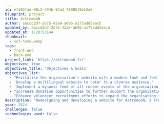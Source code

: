 ```yaml
---
id: efd82fad-98c2-494b-84e3-7898576b52a6
blueprint: project
title: AstromooN
author: aaccd2d7-2d75-42a0-a696-a175add5eacb
updated_by: aaccd2d7-2d75-42a0-a696-a175add5eacb
updated_at: 1728753144
thumbnail:
  - sef-home.webp
tags:
  - front-end
  - back-end
project_link: 'https://astromoon.fr/'
objectives: true
objectives_title: 'Objectives & Goals'
objectives_list:
  - "Revitalise the organisation's website with a modern look and feel."
  - 'Develop a multilingual website to cater to a diverse audience.'
  - 'Implement a dynamic feed of all recent events of the organisation.'
  - "Increase donation opportunities to further support the organisation's mission."
  - "Enhance volunteer recruitment efforts to expand the organisation's impact."
description: 'Redesigning and developing a website for AstromooN, a French creative organisation dedicated to nurturing and showcasing the talent of up-and-coming artists, empowering them to express their artistic vision and connect with a global audience.'
year: 2024
challenges: false
technologies_used: false
---
```

